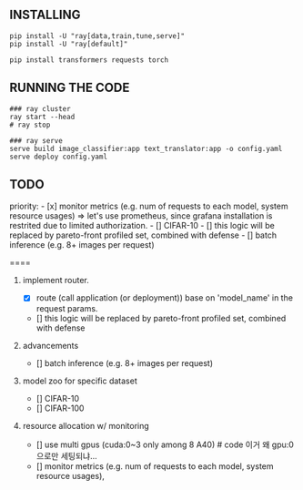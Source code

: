 ## INSTALLING

```
pip install -U "ray[data,train,tune,serve]"
pip install -U "ray[default]"

pip install transformers requests torch
```


## RUNNING THE CODE

```script
### ray cluster
ray start --head 
# ray stop 

### ray serve 
serve build image_classifier:app text_translator:app -o config.yaml
serve deploy config.yaml

```

## TODO  

priority: 
    - [x] monitor metrics (e.g. num of requests to each model, system resource usages) => let's use prometheus,  since grafana installation is restrited due to limited authorization. 
    - [] CIFAR-10
    - [] this logic will be replaced by pareto-front profiled set, combined with defense
    - [] batch inference (e.g. 8+ images per request)

==== 

1. implement router. 
    - [x] route (call application (or deployment)) base on 'model_name' in the request params.
    - [] this logic will be replaced by pareto-front profiled set, combined with defense

2. advancements 
    - [] batch inference (e.g. 8+ images per request)

3. model zoo for specific dataset
    - [] CIFAR-10
    - [] CIFAR-100

4. resource allocation w/ monitoring  
    - [] use multi gpus (cuda:0~3 only among 8 A40) # code 이거 왜 gpu:0 으로만 세팅되냐...
    - [] monitor metrics (e.g. num of requests to each model, system resource usages), 
 